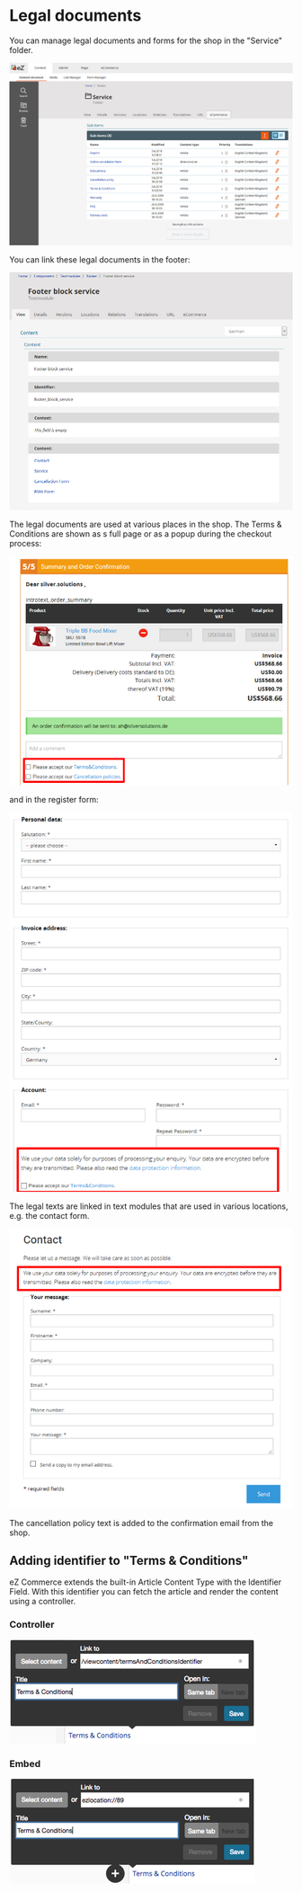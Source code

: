 # Legal documents

You can manage legal documents and forms for the shop in the "Service" folder.

![](img/legal_service.png)

You can link these legal documents in the footer:

![](img/legal_footer.png)

The legal documents are used at various places in the shop. The Terms & Conditions are shown as s full page or as a popup during the checkout process:

![](img/legal_checkout.png)

and in the register form:

![](img/legal_register.png)

The legal texts are linked in text modules that are used in various locations, e.g. the contact form.

![](img/legal_contact.png)

The cancellation policy text is added to the confirmation email from the shop.

## Adding identifier to "Terms & Conditions"

eZ Commerce extends the built-in Article Content Type with the Identifier Field.
With this identifier you can fetch the article and render the content using a controller.

### Controller

![](img/legal_controller.png)

### Embed

![](img/legal_embed.png)
